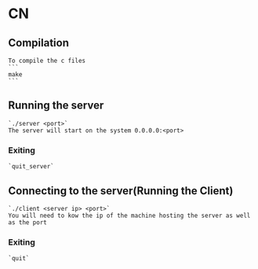 # CN
## Compilation
    To compile the c files
    ```
    make
    ```
## Running the server
    `./server <port>`
    The server will start on the system 0.0.0.0:<port>
### Exiting
    `quit_server`
## Connecting to the server(Running the Client)
    `./client <server ip> <port>`
    You will need to kow the ip of the machine hosting the server as well as the port
### Exiting
    `quit`

